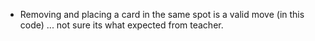 - Removing and placing a card in the same spot is a valid move (in this code) ... not sure its what expected from teacher.